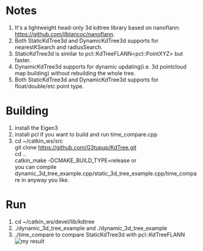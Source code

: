 # Notes
1. It's a lightweight head-only 3d kdtree library based on nanoflann: https://github.com/jlblancoc/nanoflann.
2. Both StaticKdTree3d and DynamicKdTree3d supports for nearestKSearch and radiusSearch.
3. StaticKdTree3d is similar to pcl::KdTreeFLANN&lt;pcl::PointXYZ&gt; but faster.
4. DynamicKdTree3d supports for dynamic updating(i.e. 3d pointcloud map building) without rebuilding the whole tree.
5. Both StaticKdTree3d and DynamicKdTree3d supports for float/double/etc point type.


# Building 
1.  install the Eigen3
2.  install pcl if you want to build and run time_compare.cpp
3.  cd ~/catkin_ws/src  
    git clone https://github.com/G3tupup/KdTree.git  
    cd ..  
    catkin_make -DCMAKE_BUILD_TYPE=release
    or  
    you can compile dynamic_3d_tree_example.cpp/static_3d_tree_example.cpp/time_compare in anyway you like.

# Run
1. cd ~/catkin_ws/devel/lib/kdtree
2. ./dynamic_3d_tree_example and ./dynamic_3d_tree_example 
3. ./time_compare to compare StaticKdTree3d with pcl::KdTreeFLANN ![my result](../result/time_compare.jpg)